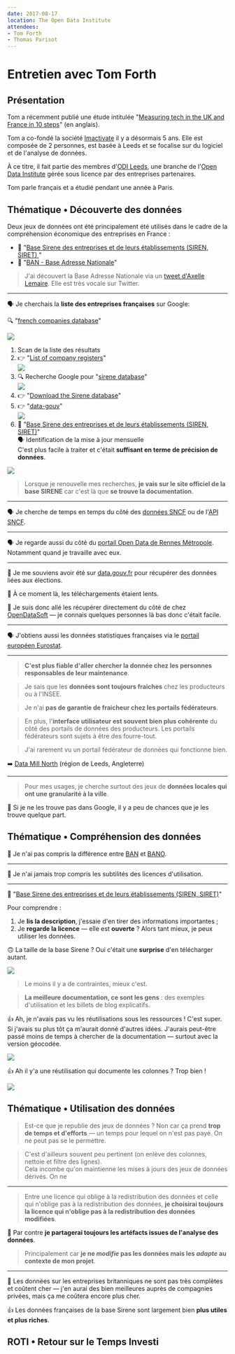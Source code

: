```yaml
---
date: 2017-08-17
location: The Open Data Institute
attendees:
- Tom Forth
- Thomas Parisot
---
```


# Entretien avec Tom Forth

## Présentation

Tom a récemment publié une étude intitulée "[Measuring tech in the UK and France in 10 steps](http://tomforth.co.uk/measuringtech/)" (en anglais). 

Tom a co-fondé la société [Imactivate](http://imactivate.com/) il y a désormais 5 ans. Elle est composée de 2 personnes, est basée à Leeds et se focalise sur du logiciel et de l'analyse de données.

À ce titre, il fait partie des membres d'[ODI Leeds](https://odileeds.org/), une branche de l'[Open Data Institute](https://theodi.org/) gérée sous licence par des entreprises partenaires.

Tom parle français et a étudié pendant une année à Paris.

## Thématique • Découverte des données

Deux jeux de données ont été principalement été utilisés dans le cadre de la compréhension économique des entreprises en France :

- 🔗 "[Base Sirene des entreprises et de leurs établissements (SIREN, SIRET)
](https://www.data.gouv.fr/fr/datasets/base-sirene-des-entreprises-et-de-leurs-etablissements-siren-siret/)"
- 🔗 "[BAN - Base Adresse Nationale](https://www.data.gouv.fr/fr/datasets/ban-base-adresse-nationale/)"

> J'ai découvert la Base Adresse Nationale via un [tweet d'Axelle Lemaire](https://twitter.com/axellelemaire/status/807189008023453696). Elle est très vocale sur Twitter.

---

🗣 Je cherchais la **liste des entreprises françaises** sur Google:

🔍 "[french companies database](https://www.google.co.uk/search?q=french+companies+database)"

![](google-search-companies.png)

1. Scan de la liste des résultats
1. 👉 "[List of company registers](https://en.wikipedia.org/wiki/List_of_company_registers#France)"   
![](wikipedia-company-registers-france.png)
1. 🔍 Recherche Google pour "[sirene database](http://google.co.uk/search?q=sirene%20database)"  
![](google-search-sirene-database.png)
1. 👉 "[Download the Sirene database](https://www.sirene.fr/sirene/public/static/acces-donnees?sirene_locale=en)"    
1. 👉 "[data-gouv](https://www.data.gouv.fr/en/datasets/base-sirene-des-entreprises-et-de-leurs-etablissements-siren-siret/)"     
![](sirene-database-download.png)
1.   🔗 "[Base Sirene des entreprises et de leurs établissements (SIREN, SIRET)](https://www.data.gouv.fr/en/datasets/base-sirene-des-entreprises-et-de-leurs-etablissements-siren-siret/)"  
🗣 Identification de la mise à jour mensuelle  
C'est plus facile à traiter et c'était **suffisant en terme de précision de données**.

![](dataset-sirene-stock.png)

> Lorsque je renouvelle mes recherches, **je vais sur le site officiel de la base SIRENE** car c'est là que **se trouve la documentation**.

---

🗣 Je cherche de temps en temps du côté des [données SNCF](https://ressources.data.sncf.com/explore/?sort=modified) ou de l'[API SNCF](https://data.sncf.com/api). 

---

🗣 Je regarde aussi du côté du [portail Open Data de Rennes Métropole](https://data.rennesmetropole.fr/). Notamment quand je travaille avec eux.

---

🤔 Je me souviens avoir été sur [data.gouv.fr](https://www.data.gouv.fr/en/) pour récupérer des données liées aux élections.

😤 À ce moment là, les téléchargements étaient lents.

💬 Je suis donc allé les récupérer directement du côté de chez [OpenDataSoft](https://www.opendatasoft.com/) — je connais quelques personnes là bas donc c'était facile.

---

🗣 J'obtiens aussi les données statistiques françaises via le [portail européen Eurostat](http://ec.europa.eu/eurostat/).

---

> **C'est plus fiable d'aller chercher la donnée chez les personnes responsables de leur maintenance**.

> Je sais que les **données sont toujours fraiches** chez les producteurs ou à l'INSEE.
 
> Je n'ai **pas de garantie de fraicheur chez les portails fédérateurs**.

> En plus, l'**interface utilisateur est souvent bien plus cohérente** du côté des portails de données des producteurs.
> Les portails fédérateurs sont sujets à être des fourre-tout.

> J'ai rarement vu un portail fédérateur de données qui fonctionne bien.

➡️ [Data Mill North](https://datamillnorth.org/) (région de Leeds, Angleterre)

--- 

> Pour mes usages, je cherche surtout des jeux de **données locales qui ont une granularité à la ville**.

💬 Si je ne les trouve pas dans Google, il y a peu de chances que je les trouve quelque part.


## Thématique • Compréhension des données

🤔 Je n'ai pas compris la différence entre [BAN](https://www.data.gouv.fr/en/datasets/ban-base-adresse-nationale/) et [BANO](https://www.data.gouv.fr/en/datasets/base-d-adresses-nationale-ouverte-bano/).

---

🤔 Je n'ai jamais trop compris les subtilités des licences d'utilisation.

---

🔗 "[Base Sirene des entreprises et de leurs établissements (SIREN, SIRET)](https://www.data.gouv.fr/en/datasets/base-sirene-des-entreprises-et-de-leurs-etablissements-siren-siret/)"

Pour comprendre :

1.  Je **lis la description**, j'essaie d'en tirer des informations importantes ;
2.  Je **regarde la licence** — elle est **ouverte** ? Alors tant mieux, je peux utiliser les données.

🙃 La taille de la base Sirene ? Oui c'était une **surprise** d'en télécharger autant.

![](dataset-sirene-licence.png)

> Le moins il y a de contraintes, mieux c'est.

> **La meilleure documentation, ce sont les gens** : des exemples d'utilisation et les billets de blog explicatifs.

👍 Ah, je n'avais pas vu les réutilisations sous les ressources ! C'est super. Si j'avais su plus tôt ça m'aurait donné d'autres idées. J'aurais peut-être passé moins de temps à chercher de la documentation — surtout avec la version géocodée.

![](dataset-sirene-geocodes.png)


👍 Ah il y'a une réutilisation qui documente les colonnes ? Trop bien !

![](dataset-sirene-documentation.png)


## Thématique • Utilisation des données

> Est-ce que je republie des jeux de données ? Non car ça prend **trop de temps et d'efforts** — un temps pour lequel on n'est pas payé. On ne peut pas se le permettre.

> C'est d'ailleurs souvent peu pertinent (on enlève des colonnes, nettoie et filtre des lignes).    
> Cela incombe qu'on maintienne les mises à jours des jeux de données dérivés. On ne

---

> Entre une licence qui oblige à la redistribution des données et celle qui n'oblige pas à la redistribution des données, **je choisirai toujours la licence qui n'oblige pas à la redistribution des données modifiées**.

💬 Par contre **je partagerai toujours les artéfacts issues de l'analyse des données**.

> Principalement car **je ne _modifie_ pas les données mais les _adapte_ au contexte de mon projet**.

---

😤 Les données sur les entreprises britanniques ne sont pas très complètes et coûtent cher — j'en aurai des bien meilleures auprès de compagnies privées, mais ça me coûtera encore plus cher.

👍 Les données françaises de la base Sirene sont largement bien **plus utiles et plus riches**.

## ROTI • Retour sur le Temps Investi